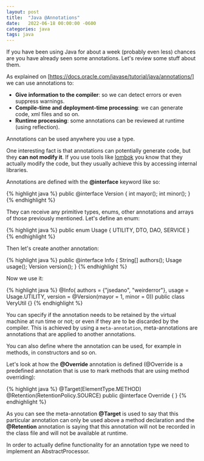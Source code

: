 ```yaml
---
layout: post
title:  "Java @Annotations"
date:   2022-06-18 00:00:00 -0600
categories: java
tags: java
---
```

If you have been using Java for about a week (probably even less) chances are you have already seen some annotations.
Let's review some stuff about them.

As explained on [https://docs.oracle.com/javase/tutorial/java/annotations/] we can use annotations to:

- **Give information to the compiler**: so we can detect errors or even suppress warnings.
- **Compile-time and deployment-time processing**: we can generate code, xml files and so on.
- **Runtime processing**: some annotations can be reviewed at runtime (using reflection).

Annotations can be used anywhere you use a type.

One interesting fact is that annotations can potentially generate code, but they **can not modify it**.
If you use tools like [lombok] you know that they actually modify the code, but they usually achieve this by
accessing internal libraries.

Annotations are defined with the **@interface** keyword like so:

{% highlight java %}
public @interface Version {
  int mayor();
  int minor();
}
{% endhighlight %}

They can receive any primitive types, enums, other annotations and arrays of those previously mentioned. Let's define an enum:

{% highlight java %}
public enum Usage {
  UTILITY,
  DTO,
  DAO,
  SERVICE
}
{% endhighlight %}

Then let's create another annotation:

{% highlight java %}
public @interface Info {
  String[] authors();
  Usage usage();
  Version version();
}
{% endhighlight %}

Now we use it:

{% highlight java %}
@Info(
    authors = {"jsedano", "weirderror"},
    usage = Usage.UTILITY,
    version = @Version(mayor = 1, minor = 0))
public class VeryUtil {}
{% endhighlight %}

You can specify if the annotation needs to be retained by the virtual machine at run time
or not; or even if they are to be discarded by the compiler. This is achieved by using a `meta-annotation`,
meta-annotations are annotations that are applied to another annotations.

You can also define where the annotation can be used, for example in methods, in constructors and so on.

Let's look at how the **@Override** annotation is defined (@Override is a predefined annotation that is use to
mark methods that are using method overriding):

{% highlight java %}
@Target(ElementType.METHOD)
@Retention(RetentionPolicy.SOURCE)
public @interface Override {
}
{% endhighlight %}

As you can see the meta-annotation **@Target** is used to say that this particular annotation can only be used
above a method declaration and the **@Retention** annotation is saying that this annotation will not be recorded in
the class file and will not be available at runtime.

In order to actually define functionality for an annotation type we need to implement an AbstractProcessor.



[https://docs.oracle.com/javase/tutorial/java/annotations/]:[https://docs.oracle.com/javase/tutorial/java/annotations/]
[lombok]:[https://projectlombok.org]

